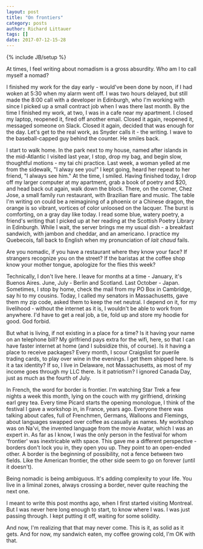```yaml
---
layout: post
title: "On frontiers"
category: posts
author: Richard Littauer
tags: []
date: 2017-07-12-15-28
---
```

{% include JB/setup %}

At times, I feel writing about nomadism is a gross absurdity. Who am I to call myself a nomad?

I finished my work for the day early - would've been done by noon, if I had woken at 5:30 when my alarm went off. I was two hours delayed, but still made the 8:00 call with a developer in Edinburgh, who I'm working with since I picked up a small contract job when I was there last month. By the time I finished my work, at two, I was in a cafe near my apartment. I closed my laptop, reopened it, fired off another email. Closed it again, reopened it, messaged someone on Slack. Closed it again, decided that was enough for the day. Let's get to the real work, as Snyder calls it - the writing. I wave to the baseball-capped guy behind the counter. He smiles back.

I start to walk home. In the park next to my house, named after islands in the mid-Atlantic I visited last year, I stop, drop my bag, and begin slow, thoughtful motions - my tai chi practice. Last week, a woman yelled at me from the sidewalk, "I alway see you!" I kept going, heard her repeat to her friend, "I always see him." At the time, I smiled. Having finished today, I drop off my larger computer at my apartment, grab a book of poetry and $20, and head back out again, walk down the block. There, on the corner, Chez Jose, a small family run restaurant, with Brazilian flare and music. The table I'm writing on could be a reimagining of a phoenix or a Chinese dragon, the orange is so vibrant, vortices of color unloosed on the lacquer. The burst is  comforting, on a gray day like today. I read some blue, watery poetry, a friend's writing that I picked up at her reading at the Scottish Poetry Library in Edinburgh. While I wait, the server brings me my usual dish - a breakfast sandwich, with jambon and cheddar, and an americano. I practice my Quebecois, fall back to English when my pronunciation of _lait chaud_ fails.

Are you nomadic, if you have a restaurant where they know your face? If strangers recognize you on the street? If the baristas at the coffee shop know your mother tongue, apologize for the flies this week?

Technically, I don't live here. I leave for months at a time - January, it's Buenos Aires. June, July - Berlin and Scotland. Last October - Japan. Sometimes, I stop by home, check the mail from my PO Box in Cambridge, say hi to my cousins. Today, I called my senators in Massachusetts, gave them my zip code, asked them to keep the net neutral. I depend on it, for my livelihood - without the internet as it is, I wouldn't be able to work from anywhere. I'd have to get a real job, a tie, fold up and store my hoodie for good. God forbid.

But what is living, if not existing in a place for a time? Is it having your name on an telephone bill? My girlfriend pays extra for the wifi, here, so that I can have faster internet at home (and I subsidize this, of course). Is it having a place to receive packages? Every month, I scour Craigslist for puerile trading cards, to play over wine in the evenings. I get them shipped here. Is it a tax identity? If so, I live in Delaware, not Massachusetts, as most of my income goes through my LLC there. Is it patriotism? I ignored Canada Day, just as much as the fourth of July.

In French, the word for border is frontier. I'm watching Star Trek a few nights a week this month, lying on the couch with my girlfriend, drinking earl grey tea. Every time Picard starts the opening monologue, I think of the festival I gave a workshop in, in France, years ago. Everyone there was talking about cafes, full of Frenchmen, Germans, Walloons and Flemings, about languages swapped over coffee as casually as names. My workshop was on Na'vi, the invented language from the movie Avatar, which I was an expert in. As far as I know, I was the only person in the festival for whom 'frontier' was inextricable with space. This gave me a different perspective - borders don't lock you in, they open you up. They point to an open-ended other. A border is the beginning of possibility, not a fence between two fields. Like the American frontier, the other side seem to go on forever (until it doesn't).

Being nomadic is being ambiguous. It's adding complexity to your life. You live in a liminal zones, always crossing a border, never quite reaching the next one.

I meant to write this post months ago, when I first started visiting Montreal. But I was never here long enough to start, to know where I was. I was just passing through. I kept putting it off, waiting for some solidity.

And now, I'm realizing that that may never come. This is it, as solid as it gets. And for now, my sandwich eaten, my coffee growing cold, I'm OK with that.
